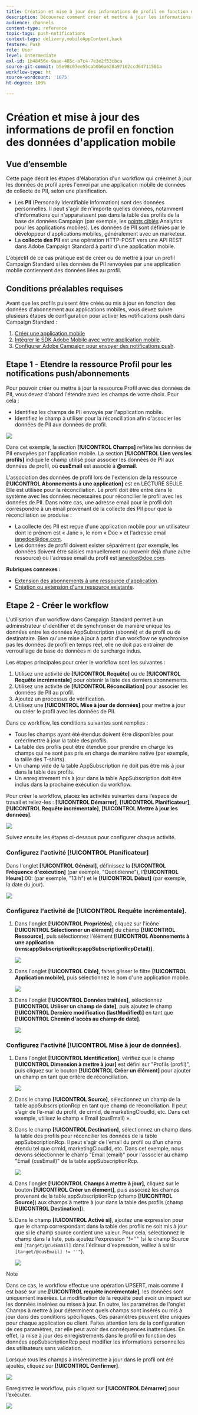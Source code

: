 ```yaml
---
title: Création et mise à jour des informations de profil en fonction des données d'application mobile
description: Découvrez comment créer et mettre à jour les informations de profil en fonction des données d'application mobile.
audience: channels
content-type: reference
topic-tags: push-notifications
context-tags: delivery,mobileAppContent,back
feature: Push
role: User
level: Intermediate
exl-id: 1b48456e-9aae-485c-a7c4-7e3e2f53cbca
source-git-commit: b5e98c07ee55cab0b6a628a97162ccd64711501a
workflow-type: ht
source-wordcount: '1075'
ht-degree: 100%

---
```


# Création et mise à jour des informations de profil en fonction des données d&#39;application mobile

## Vue d’ensemble

Cette page décrit les étapes d&#39;élaboration d&#39;un workflow qui crée/met à jour les données de profil après l&#39;envoi par une application mobile de données de collecte de PII, selon une planification.

* Les **PII** (Personally Identifiable Information) sont des données personnelles. Il peut s&#39;agir de n&#39;importe quelles données, notamment d&#39;informations qui n&#39;apparaissent pas dans la table des profils de la base de données Campaign (par exemple, les [points ciblés](../../integrating/using/about-campaign-points-of-interest-data-integration.md) Analytics pour les applications mobiles). Les données de PII sont définies par le développeur d&#39;applications mobiles, généralement avec un marketeur.
* La **collecte des PII** est une opération HTTP-POST vers une API REST dans Adobe Campaign Standard à partir d&#39;une application mobile.

L&#39;objectif de ce cas pratique est de créer ou de mettre à jour un profil Campaign Standard si les données de PII renvoyées par une application mobile contiennent des données liées au profil.

## Conditions préalables requises

Avant que les profils puissent être créés ou mis à jour en fonction des données d&#39;abonnement aux applications mobiles, vous devez suivre plusieurs étapes de configuration pour activer les notifications push dans Campaign Standard :

1. [Créer une application mobile](../../administration/using/configuring-a-mobile-application.md)
1. [Intégrer le SDK Adobe Mobile avec votre application mobile](../../administration/using/supported-mobile-use-cases.md).
1. [Configurer Adobe Campaign pour envoyer des notifications push](../../administration/using/configuring-a-mobile-application.md).

## Etape 1 - Etendre la ressource Profil pour les notifications push/abonnements

Pour pouvoir créer ou mettre à jour la ressource Profil avec des données de PII, vous devez d&#39;abord l&#39;étendre avec les champs de votre choix. Pour cela :

* Identifiez les champs de PII envoyés par l&#39;application mobile.
* Identifiez le champ à utiliser pour la réconciliation afin d&#39;associer les données de PII aux données de profil.

![](assets/update_profile1.png)

Dans cet exemple, la section **[!UICONTROL Champs]** reflète les données de PII envoyées par l&#39;application mobile. La section **[!UICONTROL Lien vers les profils]** indique le champ utilisé pour associer les données de PII aux données de profil, où **cusEmail** est associé à **@email**.

L&#39;association des données de profil lors de l&#39;extension de la ressource **[!UICONTROL Abonnements à une application]** est en LECTURE SEULE. Elle est utilisée pour la réconciliation. Le profil doit être entré dans le système avec les données nécessaires pour réconcilier le profil avec les données de PII. Dans notre cas, une adresse email pour le profil doit correspondre à un email provenant de la collecte des PII pour que la réconciliation se produise :

* La collecte des PII est reçue d&#39;une application mobile pour un utilisateur dont le prénom est « Jane », le nom « Doe » et l&#39;adresse email janedoe@doe.com.
* Les données de profil doivent exister séparément (par exemple, les données doivent être saisies manuellement ou provenir déjà d&#39;une autre ressource) où l&#39;adresse email du profil est janedoe@doe.com.

**Rubriques connexes :**

* [Extension des abonnements à une ressource d&#39;application](../../developing/using/extending-the-subscriptions-to-an-application-resource.md).
* [Création ou extension d&#39;une ressource existante](../../developing/using/key-steps-to-add-a-resource.md).

## Etape 2 - Créer le workflow

L&#39;utilisation d&#39;un workflow dans Campaign Standard permet à un administrateur d&#39;identifier et de synchroniser de manière unique les données entre les données AppSubscription (abonné) et de profil ou de destinataire. Bien qu&#39;une mise à jour à partir d&#39;un workflow ne synchronise pas les données de profil en temps réel, elle ne doit pas entraîner de verrouillage de base de données ni de surcharge indus.

Les étapes principales pour créer le workflow sont les suivantes :

1. Utilisez une activité de **[!UICONTROL Requête]** ou de **[!UICONTROL Requête incrémentale]** pour obtenir la liste des derniers abonnements.
1. Utilisez une activité de **[!UICONTROL Réconciliation]** pour associer les données de PII au profil.
1. Ajoutez un processus de vérification.
1. Utilisez une **[!UICONTROL Mise à jour de données]** pour mettre à jour ou créer le profil avec les données de PII.

Dans ce workflow, les conditions suivantes sont remplies :

* Tous les champs ayant été étendus doivent être disponibles pour créer/mettre à jour la table des profils.
* La table des profils peut être étendue pour prendre en charge les champs qui ne sont pas pris en charge de manière native (par exemple, la taille des T-shirts).
* Un champ vide de la table AppSubscription ne doit pas être mis à jour dans la table des profils.
* Un enregistrement mis à jour dans la table AppSubscription doit être inclus dans la prochaine exécution du workflow.

Pour créer le workflow, placez les activités suivantes dans l’espace de travail et reliez-les : **[!UICONTROL Démarrer]**, **[!UICONTROL Planificateur]**, **[!UICONTROL Requête incrémentale]**, **[!UICONTROL Mettre à jour les données]**.

![](assets/update_profile0.png)

Suivez ensuite les étapes ci-dessous pour configurer chaque activité.

### Configurez l&#39;activité **[!UICONTROL Planificateur]**

Dans l&#39;onglet **[!UICONTROL Général]**, définissez la **[!UICONTROL Fréquence d&#39;exécution]** (par exemple, &quot;Quotidienne&quot;), l&#39;**[!UICONTROL Heure]**:00: (par exemple, &quot;13 h&quot;) et le **[!UICONTROL Début]** (par exemple, la date du jour).

![](assets/update_profile2.png)

### Configurez l&#39;activité de **[!UICONTROL Requête incrémentale]**.

1. Dans l&#39;onglet **[!UICONTROL Propriétés]**, cliquez sur l&#39;icône **[!UICONTROL Sélectionner un élément]** du champ **[!UICONTROL Ressource]**, puis sélectionnez l&#39;élément **[!UICONTROL Abonnements à une application (nms:appSubscriptionRcp:appSubscriptionRcpDetail)]**.

   ![](assets/update_profile3.png)

1. Dans l&#39;onglet **[!UICONTROL Cible]**, faites glisser le filtre **[!UICONTROL Application mobile]**, puis sélectionnez le nom d&#39;une application mobile.

   ![](assets/update_profile4.png)

1. Dans l&#39;onglet **[!UICONTROL Données traitées]**, sélectionnez **[!UICONTROL Utiliser un champ de date]**, puis ajoutez le champ **[!UICONTROL Dernière modification (lastModified)]** en tant que **[!UICONTROL Chemin d&#39;accès au champ de date]**.

   ![](assets/update_profile5.png)

### Configurez l&#39;activité **[!UICONTROL Mise à jour de données]**.

1. Dans l&#39;onglet **[!UICONTROL Identification]**, vérifiez que le champ **[!UICONTROL Dimension à mettre à jour]** est défini sur &quot;Profils (profil)&quot;, puis cliquez sur le bouton **[!UICONTROL Créer un élément]** pour ajouter un champ en tant que critère de réconciliation.

   ![](assets/update_profile_createelement.png)

1. Dans le champ **[!UICONTROL Source]**, sélectionnez un champ de la table appSubscrsiptionRcp en tant que champ de réconciliation. Il peut s’agir de l’e-mail du profil, de crmId, de marketingCloudId, etc. Dans cet exemple, utilisez le champ « Email (cusEmail) ».

1. Dans le champ **[!UICONTROL Destination]**, sélectionnez un champ dans la table des profils pour réconcilier les données de la table appSubscriptionRcp. Il peut s&#39;agir de l&#39;email du profil ou d&#39;un champ étendu tel que crmId, marketingCloudId, etc. Dans cet exemple, nous devons sélectionner le champ &quot;Email (email)&quot; pour l&#39;associer au champ &quot;Email (cusEmail)&quot; de la table appSubscriptionRcp.

   ![](assets/update_profile7.png)

1. Dans l&#39;onglet **[!UICONTROL Champs à mettre à jour]**, cliquez sur le bouton **[!UICONTROL Créer un élément]**, puis associez les champs provenant de la table appSubscriptionRcp (champ **[!UICONTROL Source]**) aux champs à mettre à jour dans la table des profils (champ **[!UICONTROL Destination]**).

1. Dans le champ **[!UICONTROL Activé si]**, ajoutez une expression pour que le champ correspondant dans la table des profils ne soit mis à jour que si le champ source contient une valeur. Pour cela, sélectionnez le champ dans la liste, puis ajoutez l&#39;expression &quot;!=&#39;&#39;&quot; (si le champ Source est `[target/@cusEmail]` dans l&#39;éditeur d&#39;expression, veillez à saisir `[target/@cusEmail] != ''"`).

   ![](assets/update_profile8.png)

>[!NOTE]
>
>Dans ce cas, le workflow effectue une opération UPSERT, mais comme il est basé sur une **[!UICONTROL requête incrémentale]**, les données sont uniquement insérées. La modification de la requête peut avoir un impact sur les données insérées ou mises à jour.
>En outre, les paramètres de l&#39;onglet Champs à mettre à jour déterminent quels champs sont insérés ou mis à jour dans des conditions spécifiques. Ces paramètres peuvent être uniques pour chaque application ou client.
>Faites attention lors de la configuration de ces paramètres, car elle peut avoir des conséquences inattendues. En effet, la mise à jour des enregistrements dans le profil en fonction des données appSubscriptionRcp peut modifier les informations personnelles des utilisateurs sans validation.

Lorsque tous les champs à insérer/mettre à jour dans le profil ont été ajoutés, cliquez sur **[!UICONTROL Confirmer]**.

![](assets/update_profile9.png)

Enregistrez le workflow, puis cliquez sur **[!UICONTROL Démarrer]** pour l’exécuter.

![](assets/update_profile10.png)
